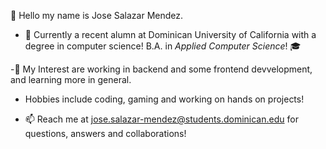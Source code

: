 👋 Hello my name is Jose Salazar Mendez.


- 🌱 Currently a recent alumn at Dominican University of California with a degree in computer science!
    B.A. in *Applied Computer Science*! 🎓


-🥇 My Interest are working in backend and some frontend devvelopment, and learning more in general.

- Hobbies include coding, gaming and working on hands on projects!


- 📫 Reach me at jose.salazar-mendez@students.dominican.edu for questions, answers and collaborations!
